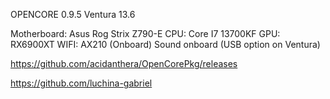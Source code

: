 OPENCORE 0.9.5
Ventura 13.6

Motherboard: Asus Rog Strix Z790-E
CPU: Core I7 13700KF
GPU: RX6900XT
WIFI: AX210 (Onboard)
Sound onboard (USB option on Ventura)


https://github.com/acidanthera/OpenCorePkg/releases

https://github.com/luchina-gabriel
